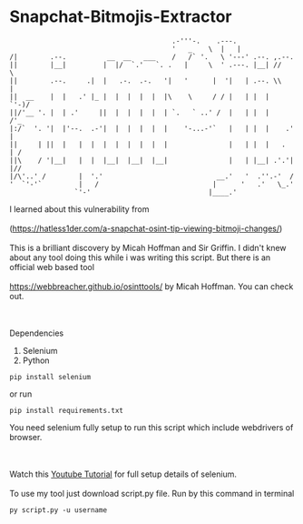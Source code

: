 # Snapchat-Bitmojis-Extractor
                                            .-'''-.    .---.              
                                            '   _    \  |   |              
    /|        .--.          __  __   ___    /   /` '.   \ '---' .--. ,.--.    
    ||        |__|         |  |/  `.'   `. .   |     \  ' .---. |__| //    \   
    ||        .--.     .|  |   .-.  .-.   '|   '      |  '|   | .--. \\    |   
    ||  __    |  |   .' |_ |  |  |  |  |  |\    \     / / |   | |  |  `'-)/    
    ||/'__ '. |  | .'     ||  |  |  |  |  | `.   ` ..' /  |   | |  |    /'_    
    |:/`  '. '|  |'--.  .-'|  |  |  |  |  |    '-...-'`   |   | |  |    .' |   
    ||     | ||  |   |  |  |  |  |  |  |  |               |   | |  |   .   | / 
    ||\    / '|__|   |  |  |__|  |__|  |__|               |   | |__| .'.'| |// 
    |/\'..' /        |  '.'                            __.'   '  .''.-'  /  
    '  `'-'`         |   /                            |      '   .'   \_.'   
                    `'-'                             |____.'                


I learned about this vulnerability from
<br></br>
(https://hatless1der.com/a-snapchat-osint-tip-viewing-bitmoji-changes/)
<br></br>
This is a brilliant discovery by Micah Hoffman and Sir Griffin.
I didn't knew about any tool doing this while i was writing this script.
But there is an official web based tool<br></br>https://webbreacher.github.io/osinttools/ by Micah Hoffman. You can check out.

<br></br>
Dependencies
1. Selenium
2. Python
```
pip install selenium
```
or run
```
pip install requirements.txt
```

You need selenium fully setup to run this script which include webdrivers of browser.

<br></br>
Watch this [Youtube Tutorial](https://www.youtube.com/watch?v=Xjv1sY630Uc&list=PLzMcBGfZo4-n40rB1XaJ0ak1bemvlqumQ) for full setup details of selenium.
<br></br>
To use my tool just download  script.py file.
Run by this command in terminal
```
py script.py -u username
```
